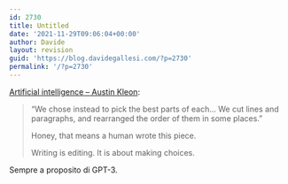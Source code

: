 ```yaml
---
id: 2730
title: Untitled
date: '2021-11-29T09:06:04+00:00'
author: Davide
layout: revision
guid: 'https://blog.davidegallesi.com/?p=2730'
permalink: '/?p=2730'
---
```


[Artificial intelligence – Austin Kleon](https://austinkleon.com/2020/09/10/artificial-intelligence/):

> “We chose instead to pick the best parts of each… We cut lines and paragraphs, and rearranged the order of them in some places.”
> 
> Honey, that means a human wrote this piece.
> 
> Writing is editing. It is about making choices.

Sempre a proposito di GPT-3.